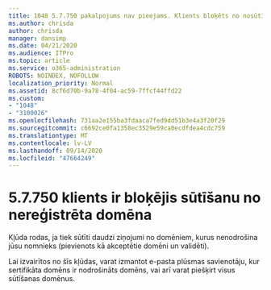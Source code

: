 ```yaml
---
title: 1048 5.7.750 pakalpojums nav pieejams. Klients bloķēts no nosūtīšanas no nereģistrētiem domēniem
ms.author: chrisda
author: chrisda
manager: dansimp
ms.date: 04/21/2020
ms.audience: ITPro
ms.topic: article
ms.service: o365-administration
ROBOTS: NOINDEX, NOFOLLOW
localization_priority: Normal
ms.assetid: 8cf6d70b-9a78-4f04-ac59-7ffcf44ffd22
ms.custom:
- "1048"
- "3100026"
ms.openlocfilehash: 731aa2e155ba3fdaaca7fed9dd51b3e4a3f20f29
ms.sourcegitcommit: c6692ce0fa1358ec3529e59ca0ecdfdea4cdc759
ms.translationtype: MT
ms.contentlocale: lv-LV
ms.lasthandoff: 09/14/2020
ms.locfileid: "47664249"
---
```

# <a name="57750-client-blocked-from-sending-from-unregistered-domain"></a>5.7.750 klients ir bloķējis sūtīšanu no nereģistrēta domēna

Kļūda rodas, ja tiek sūtīti daudzi ziņojumi no domēniem, kurus nenodrošina jūsu nomnieks (pievienots kā akceptētie domēni un validēti).

Lai izvairītos no šīs kļūdas, varat izmantot e-pasta plūsmas savienotāju, kur sertifikāta domēns ir nodrošināts domēns, vai arī varat piešķirt visus sūtīšanas domēnus.
